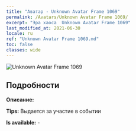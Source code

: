 ```yaml
---
title: "Аватар - Unknown Avatar Frame 1069"
permalink: /Avatars/Unknown Avatar Frame 1069/
excerpt: "Эра хаоса  Unknown Avatar Frame 1069"
last_modified_at: 2021-06-30
locale: ru
ref: "Unknown Avatar Frame 1069.md"
toc: false
classes: wide
---
```

 ![Unknown Avatar Frame 1069](/images/a/avatarFrame_69.png)

## Подробности

 **Описание:**  

 **Tips:** Выдается за участие в событии 

 **Is available:**  - 

